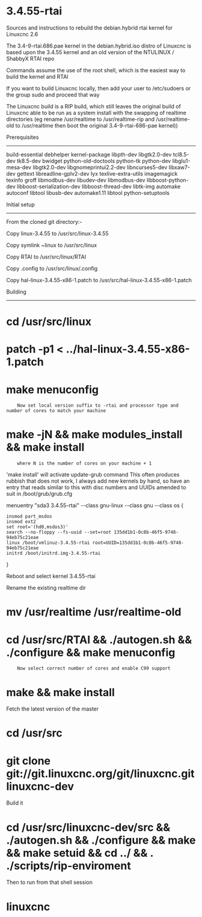 3.4.55-rtai
===========

Sources and instructions to rebuild the debian.hybrid rtai kernel for Linuxcnc 2.6

The 3.4-9-rtai.686.pae kernel in the debian.hybrid.iso distro of Linuxcnc is based upon the 3.4.55 kernel and
an old version of the NTULINUX / ShabbyX RTAI repo

Commands assume the use of the root shell, which is the easiest way to build the kernel and RTAI

If you want to build Linuxcnc locally, then add your user to /etc/sudoers or the group sudo and proceed that way

The Linuxcnc build is a RIP build, which still leaves the original build of Linuxcnc able to be run as a system install
with the swapping of realtime directories
(eg rename /usr/realtime to /usr/realtime-rip and /usr/realtime-old to /usr/realtime then boot the original 3.4-9-rtai-686-pae kernel))

Prerequisites
*************

build-essential debhelper kernel-package libpth-dev libgtk2.0-dev tcl8.5-dev tk8.5-dev bwidget python-old-doctools python-tk python-dev libglu1-mesa-dev libgtk2.0-dev 
libgnomeprintui2.2-dev libncurses5-dev libxaw7-dev gettext libreadline-gplv2-dev lyx texlive-extra-utils imagemagick texinfo groff libmodbus-dev
libudev-dev libmodbus-dev libboost-python-dev libboost-serialization-dev libboost-thread-dev libtk-img automake autoconf libtool libusb-dev automake1.11 libtool python-setuptools

Initial setup
*************

From the cloned git directory:-

Copy linux-3.4.55 to /usr/src/linux-3.4.55

Copy symlink ~linux to /usr/src/linux

Copy RTAI to /usr/src/linux/RTAI

Copy .config to /usr/src/linux/.config

Copy hal-linux-3.4.55-x86-1.patch to /usr/src/hal-linux-3.4.55-x86-1.patch

Building
********

# cd /usr/src/linux

# patch -p1 < ../hal-linux-3.4.55-x86-1.patch

# make menuconfig

        Now set local version suffix to -rtai and processor type and number of cores to match your machine

# make -jN && make modules_install && make install

        where N is the number of cores on your machine + 1
        
'make install' will activate update-grub command
This often produces rubbish that does not work, I always add new kernels by hand, so have an entry that reads similar to this with disc numbers and UUIDs amended to suit in /boot/grub/grub.cfg

menuentry "sda3 3.4.55-rtai" --class gnu-linux --class gnu --class os {

    insmod part_msdos
    insmod ext2
    set root='(hd0,msdos3)'
    search --no-floppy --fs-uuid --set=root 135dd1b1-0c8b-46f5-9748-94eb75c21eae
    linux /boot/vmlinuz-3.4.55-rtai root=UUID=135dd1b1-0c8b-46f5-9748-94eb75c21eae
    initrd /boot/initrd.img-3.4.55-rtai
    
}


Reboot and select kernel 3.4.55-rtai

Rename the existing realtime dir

# mv /usr/realtime /usr/realtime-old

# cd /usr/src/RTAI && ./autogen.sh && ./configure && make menuconfig

        Now select correct number of cores and enable C99 support

# make && make install

Fetch the latest version of the master

# cd /usr/src
# git clone git://git.linuxcnc.org/git/linuxcnc.git linuxcnc-dev

Build it

# cd /usr/src/linuxcnc-dev/src && ./autogen.sh && ./configure && make && make setuid && cd ../ && . ./scripts/rip-enviroment

Then to run from that shell session 

# linuxcnc


